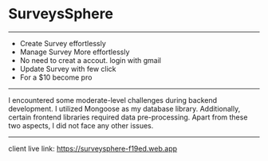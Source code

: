 # SurveysSphere

---

- Create Survey effortlessly
- Manage Survey More effortlessly
- No need to creat a accout. login with gmail
- Update Survey with few click
- For a $10 become pro

---

I encountered some moderate-level challenges during backend development. I utilized Mongoose as my database library. Additionally, certain frontend libraries required data pre-processing. Apart from these two aspects, I did not face any other issues.

---

client live link: https://surveysphere-f19ed.web.app